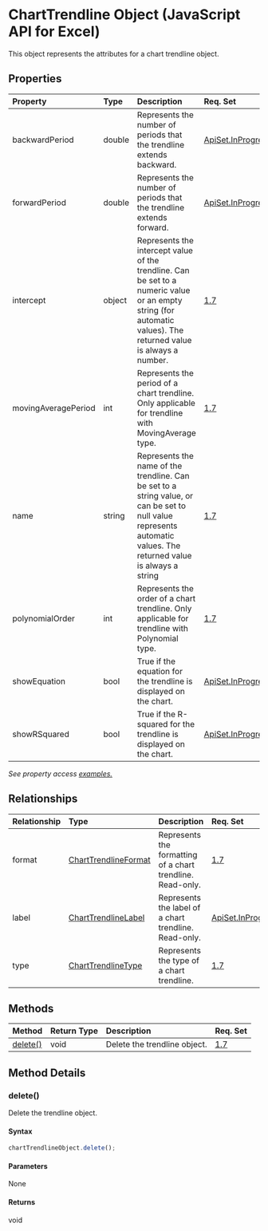 # ChartTrendline Object (JavaScript API for Excel)

This object represents the attributes for a chart trendline object.

## Properties

| Property	   | Type	|Description| Req. Set|
|:---------------|:--------|:----------|:----|
|backwardPeriod|double|Represents the number of periods that the trendline extends backward.|[ApiSet.InProgressFeatures.ChartingAPIWave2](../requirement-sets/excel-api-requirement-sets.md)|
|forwardPeriod|double|Represents the number of periods that the trendline extends forward.|[ApiSet.InProgressFeatures.ChartingAPIWave2](../requirement-sets/excel-api-requirement-sets.md)|
|intercept|object|Represents the intercept value of the trendline. Can be set to a numeric value or an empty string (for automatic values). The returned value is always a number.|[1.7](../requirement-sets/excel-api-requirement-sets.md)|
|movingAveragePeriod|int|Represents the period of a chart trendline. Only applicable for trendline with MovingAverage type.|[1.7](../requirement-sets/excel-api-requirement-sets.md)|
|name|string|Represents the name of the trendline. Can be set to a string value, or can be set to null value represents automatic values. The returned value is always a string|[1.7](../requirement-sets/excel-api-requirement-sets.md)|
|polynomialOrder|int|Represents the order of a chart trendline. Only applicable for trendline with Polynomial type.|[1.7](../requirement-sets/excel-api-requirement-sets.md)|
|showEquation|bool|True if the equation for the trendline is displayed on the chart.|[ApiSet.InProgressFeatures.ChartingAPIWave2](../requirement-sets/excel-api-requirement-sets.md)|
|showRSquared|bool|True if the R-squared for the trendline is displayed on the chart.|[ApiSet.InProgressFeatures.ChartingAPIWave2](../requirement-sets/excel-api-requirement-sets.md)|

_See property access [examples.](#property-access-examples)_

## Relationships
| Relationship | Type	|Description| Req. Set|
|:---------------|:--------|:----------|:----|
|format|[ChartTrendlineFormat](charttrendlineformat.md)|Represents the formatting of a chart trendline. Read-only.|[1.7](../requirement-sets/excel-api-requirement-sets.md)|
|label|[ChartTrendlineLabel](charttrendlinelabel.md)|Represents the label of a chart trendline. Read-only.|[ApiSet.InProgressFeatures.ChartingAPIWave2](../requirement-sets/excel-api-requirement-sets.md)|
|type|[ChartTrendlineType](charttrendlinetype.md)|Represents the type of a chart trendline.|[1.7](../requirement-sets/excel-api-requirement-sets.md)|

## Methods

| Method		   | Return Type	|Description| Req. Set|
|:---------------|:--------|:----------|:----|
|[delete()](#delete)|void|Delete the trendline object.|[1.7](../requirement-sets/excel-api-requirement-sets.md)|

## Method Details


### delete()
Delete the trendline object.

#### Syntax
```js
chartTrendlineObject.delete();
```

#### Parameters
None

#### Returns
void
